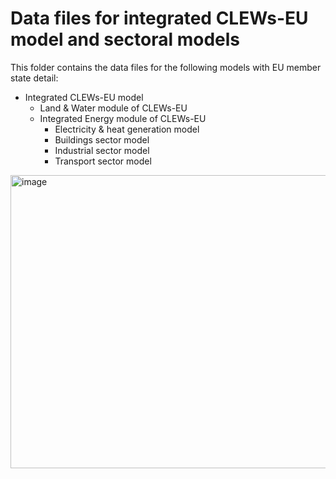# Data files for integrated CLEWs-EU model and sectoral models
This folder contains the data files for the following models with EU member state detail:
- Integrated CLEWs-EU model
  - Land & Water module of CLEWs-EU
  - Integrated Energy module of CLEWs-EU
    - Electricity & heat generation model
    - Buildings sector model
    - Industrial sector model
    - Transport sector model

<img width="1029" height="469" alt="image" src="https://github.com/user-attachments/assets/7504e575-6409-43b6-8cce-f7f4ba218029" />
